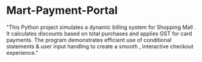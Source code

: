 # Mart-Payment-Portal
"This Python project simulates a dynamic billing system for Shopping Mall . It calculates discounts based on total purchases and applies GST for card payments. The program demonstrates efficient use of conditional statements &amp; user input handling to create a smooth , interactive checkout experience." 

